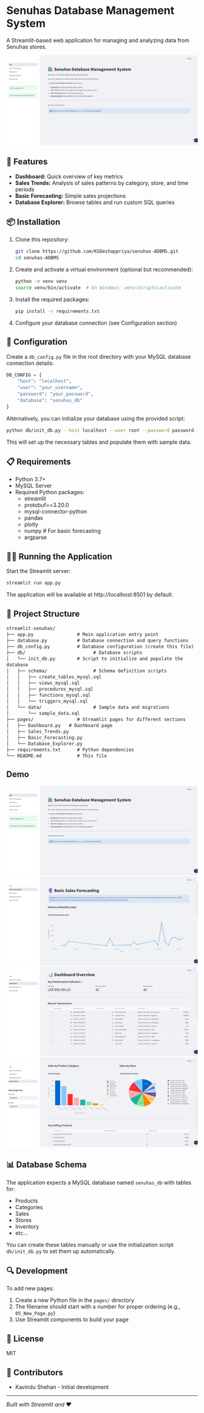 # Senuhas Database Management System

A Streamlit-based web application for managing and analyzing data from Senuhas stores.

![Demo Screenshot](docs/demo01.png)

## 🚀 Features

- **Dashboard:** Quick overview of key metrics
- **Sales Trends:** Analysis of sales patterns by category, store, and time periods
- **Basic Forecasting:** Simple sales projections
- **Database Explorer:** Browse tables and run custom SQL queries

## 📦 Installation

1. Clone this repository:

   ```bash
   git clone https://github.com/KSDeshappriya/senuhas-ADBMS.git
   cd senuhas-ADBMS
   ```
2. Create and activate a virtual environment (optional but recommended):

   ```bash
   python -m venv venv
   source venv/bin/activate  # On Windows: venv\Scripts\activate
   ```
3. Install the required packages:

   ```bash
   pip install -r requirements.txt
   ```
4. Configure your database connection (see Configuration section)

## 🔧 Configuration

Create a `db_config.py` file in the root directory with your MySQL database connection details:

```python
DB_CONFIG = {
    "host": "localhost",
    "user": "your_username",
    "password": "your_password",
    "database": "senuhas_db"
}
```

Alternatively, you can initialize your database using the provided script:

```bash
python db/init_db.py --host localhost --user root --password password --database senuhas_db
```

This will set up the necessary tables and populate them with sample data.

## 📋 Requirements

- Python 3.7+
- MySQL Server
- Required Python packages:
    - streamlit
    - protobuf==3.20.0
    - mysql-connector-python
    - pandas
    - plotly
    - numpy # For basic forecasting
    - argparse

## 🏃‍♂️ Running the Application

Start the Streamlit server:

```bash
streamlit run app.py
```

The application will be available at http://localhost:8501 by default.

## 📁 Project Structure

```
streamlit-senuhas/
├── app.py                # Main application entry point
├── database.py           # Database connection and query functions
├── db_config.py          # Database configuration (create this file)
├── db/                         # Database scripts
│   └── init_db.py        # Script to initialize and populate the database
│   ├── schema/                 # Schema definition scripts
│   │   ├── create_tables_mysql.sql
│   │   ├── views_mysql.sql
│   │   ├── procedures_mysql.sql
│   │   ├── functions_mysql.sql
│   │   └── triggers_mysql.sql
│   └── data/                   # Sample data and migrations
│       └── sample_data.sql
├── pages/                # Streamlit pages for different sections
│   ├── Dashboard.py   # Dashboard page
│   ├── Sales_Trends.py
│   ├── Basic_Forecasting.py
│   └── Database_Explorer.py
├── requirements.txt      # Python dependencies
└── README.md             # This file
```

## Demo

![Demo Screenshot](docs/demo01.png)
![Demo Screenshot](docs/demo02.png)
![Demo Screenshot](docs/demo03.png)
![Demo Screenshot](docs/demo04.png)

## 📊 Database Schema

The application expects a MySQL database named `senuhas_db` with tables for:

- Products
- Categories
- Sales
- Stores
- Inventory
- etc...

You can create these tables manually or use the initialization script `db/init_db.py` to set them up automatically.

## 🔍 Development

To add new pages:

1. Create a new Python file in the `pages/` directory
2. The filename should start with a number for proper ordering (e.g., `05_New_Page.py`)
3. Use Streamlit components to build your page

## 📝 License

MIT

## 👥 Contributors

- Kavindu Shehan - Initial development

---

*Built with Streamlit and ❤️*
